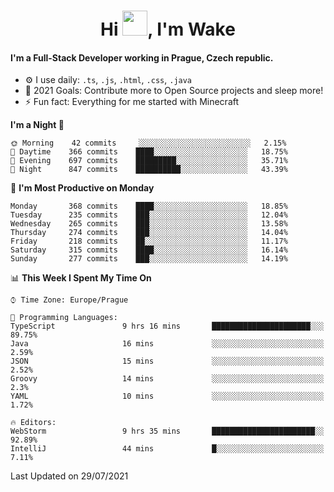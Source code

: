 <h1 align="center">Hi <img src="https://raw.githubusercontent.com/MrWakeCZ/MrWakeCZ/master/Hi.gif" width="40px" />, I'm Wake</h1>

#### I'm a Full-Stack Developer working in Prague, Czech republic.
- ⚙️ I use daily: `.ts`, `.js`, `.html`, `.css`, `.java`
- 🥅 2021 Goals: Contribute more to Open Source projects and sleep more!
- ⚡ Fun fact: Everything for me started with Minecraft

<!--START_SECTION:waka-->
**I'm a Night 🦉** 

```text
🌞 Morning    42 commits     ░░░░░░░░░░░░░░░░░░░░░░░░░   2.15% 
🌆 Daytime    366 commits    ████░░░░░░░░░░░░░░░░░░░░░   18.75% 
🌃 Evening    697 commits    █████████░░░░░░░░░░░░░░░░   35.71% 
🌙 Night      847 commits    ██████████░░░░░░░░░░░░░░░   43.39%

```
📅 **I'm Most Productive on Monday** 

```text
Monday       368 commits    ████░░░░░░░░░░░░░░░░░░░░░   18.85% 
Tuesday      235 commits    ███░░░░░░░░░░░░░░░░░░░░░░   12.04% 
Wednesday    265 commits    ███░░░░░░░░░░░░░░░░░░░░░░   13.58% 
Thursday     274 commits    ███░░░░░░░░░░░░░░░░░░░░░░   14.04% 
Friday       218 commits    ██░░░░░░░░░░░░░░░░░░░░░░░   11.17% 
Saturday     315 commits    ████░░░░░░░░░░░░░░░░░░░░░   16.14% 
Sunday       277 commits    ███░░░░░░░░░░░░░░░░░░░░░░   14.19%

```


📊 **This Week I Spent My Time On** 

```text
⌚︎ Time Zone: Europe/Prague

💬 Programming Languages: 
TypeScript               9 hrs 16 mins       ██████████████████████░░░   89.75% 
Java                     16 mins             ░░░░░░░░░░░░░░░░░░░░░░░░░   2.59% 
JSON                     15 mins             ░░░░░░░░░░░░░░░░░░░░░░░░░   2.52% 
Groovy                   14 mins             ░░░░░░░░░░░░░░░░░░░░░░░░░   2.3% 
YAML                     10 mins             ░░░░░░░░░░░░░░░░░░░░░░░░░   1.72%

🔥 Editors: 
WebStorm                 9 hrs 35 mins       ███████████████████████░░   92.89% 
IntelliJ                 44 mins             █░░░░░░░░░░░░░░░░░░░░░░░░   7.11%

```


 Last Updated on 29/07/2021
<!--END_SECTION:waka-->
